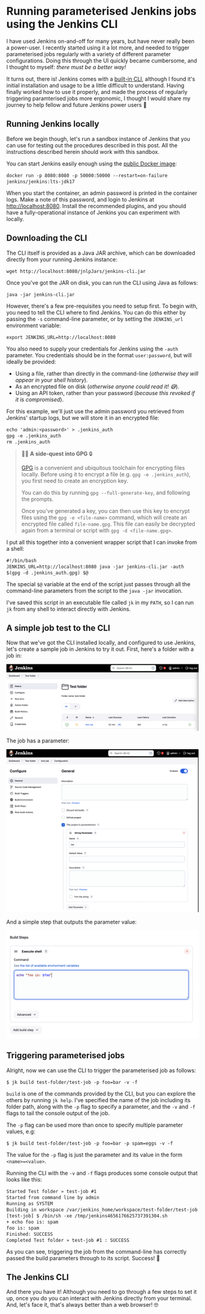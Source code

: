 

# Running parameterised Jenkins jobs using the Jenkins CLI

I have used Jenkins on-and-off for many years, but have never really been a power-user. I recently started using it a lot more, and needed to trigger parameterised jobs regularly with a variety of different parameter configurations. Doing this through the UI quickly became cumbersome, and I thought to myself: *there must be a better way!*

It turns out, there is! Jenkins comes with a [built-in CLI](https://www.jenkins.io/doc/book/managing/cli/), although I found it's initial installation and usage to be a little difficult to understand. Having finally worked how to use it properly, and made the process of regularly triggering paramterised jobs more ergonomic, I thought I would share my journey to help fellow and future Jenkins power users 💪


## Running Jenkins locally

Before we begin though, let's run a sandbox instance of Jenkins that you can use for testing out the procedures described in this post. All the instructions described herein should work with this sandbox.

You can start Jenkins easily enough using the [public Docker image](https://hub.docker.com/r/jenkins/jenkins):

    docker run -p 8080:8080 -p 50000:50000 --restart=on-failure jenkins/jenkins:lts-jdk17

When you start the container, an admin password is printed in the container logs. Make a note of this password, and login to Jenkins at <http://localhost:8080>. Install the recommended plugins, and you should have a fully-operational instance of Jenkins you can experiment with locally.


## Downloading the CLI

The CLI itself is provided as a Java JAR archive, which can be downloaded directly from your running Jenkins instance:

    wget http://localhost:8080/jnlpJars/jenkins-cli.jar

Once you've got the JAR on disk, you can run the CLI using Java as follows:

    java -jar jenkins-cli.jar

However, there's a few pre-requisites you need to setup first. To begin with, you need to tell the CLI where to find Jenkins. You can do this either by passing the `-s` command-line parameter, or by setting the `JENKINS_url` environment variable:

    export JENKINS_URL=http://localhost:8080

You also need to supply your credentials for Jenkins using the `-auth` parameter. You credentials should be in the format `user:password`, but will ideally be provided:

-   Using a file, rather than directly in the command-line (*otherwise they will appear in your shell history*).
-   As an encrypted file on disk (*otherwise anyone could read it! 😅*).
-   Using an API token, rather than your password (*because this revoked if it is compromised*).

For this example, we'll just use the admin password you retrieved from Jenkins' startup logs, but we will store it in an encrypted file:

    echo 'admin:<password>' > .jenkins_auth
    gpg -e .jenkins_auth
    rm .jenkins_auth

> 🧙‍♂️ **A side-quest into GPG** 🔒
> 
> [GPG](https://gnupg.org/) is a convenient and ubiquitous toolchain for encrypting files locally. Before using it to encrypt a file (e.g. `gpg -e .jenkins_auth`), you first need to create an encryption key.
> 
> You can do this by running `gpg --full-generate-key`, and following the prompts.
> 
> Once you've generated a key, you can then use this key to encrypt files using the `gpg -e <file-name>` command, which will create an encrypted file called `file-name.gpg`. This file can easily be decrypted again from a terminal or script with `gpg -d <file-name.gpg>`.

I put all this together into a convenient wrapper script that I can invoke from a shell:

    #!/bin/bash
    JENKINS_URL=http://localhost:8080 java -jar jenkins-cli.jar -auth $(gpg -d .jenkins_auth.gpg) $@

The special `$@` variable at the end of the script just passes through all the command-line parameters from the script to the `java -jar` invocation.

I've saved this script in an executable file called `jk` in my `PATH`, so I can run `jk` from any shell to interact directly with Jenkins.


## A simple job test to the CLI

Now that we've got the CLI installed locally, and configured to use Jenkins, let's create a sample job in Jenkins to try it out. First, here's a folder with a job in:

![img](images/2024-12-05_12-44-49_screenshot.png)

The job has a parameter:

![img](images/2024-12-05_12-54-55_screenshot.png)

And a simple step that outputs the parameter value:

![img](images/2024-12-05_12-56-00_screenshot.png)


## Triggering parameterised jobs

Alright, now we can use the CLI to trigger the parameterised job as follows:

    $ jk build test-folder/test-job -p foo=bar -v -f

`build` is one of the commands provided by the CLI, but you can explore the others by running `jk help`. I've specified the name of the job including its folder path, along with the `-p` flag to specify a parameter, and the `-v` and `-f` flags to tail the console output of the job.

The `-p` flag can be used more than once to specify multiple parameter values, e.g:

    $ jk build test-folder/test-job -p foo=bar -p spam=eggs -v -f

The value for the `-p` flag is just the parameter and its value in the form `<name>=<value>`.

Running the CLI with the `-v` and `-f` flags produces some console output that looks like this:

    Started Test folder » test-job #1
    Started from command line by admin
    Running as SYSTEM
    Building in workspace /var/jenkins_home/workspace/test-folder/test-job
    [test-job] $ /bin/sh -xe /tmp/jenkins4656176625737391304.sh
    + echo foo is: spam
    foo is: spam
    Finished: SUCCESS
    Completed Test folder » test-job #1 : SUCCESS

As you can see, triggering the job from the command-line has correctly passed the build parameters through to its script. Success! 🎊


## The Jenkins CLI

And there you have it! Although you need to go through a few steps to set it up, once you do you can interact with Jenkins directly from your terminal. And, let's face it, that's always better than a web browser! 🤓

